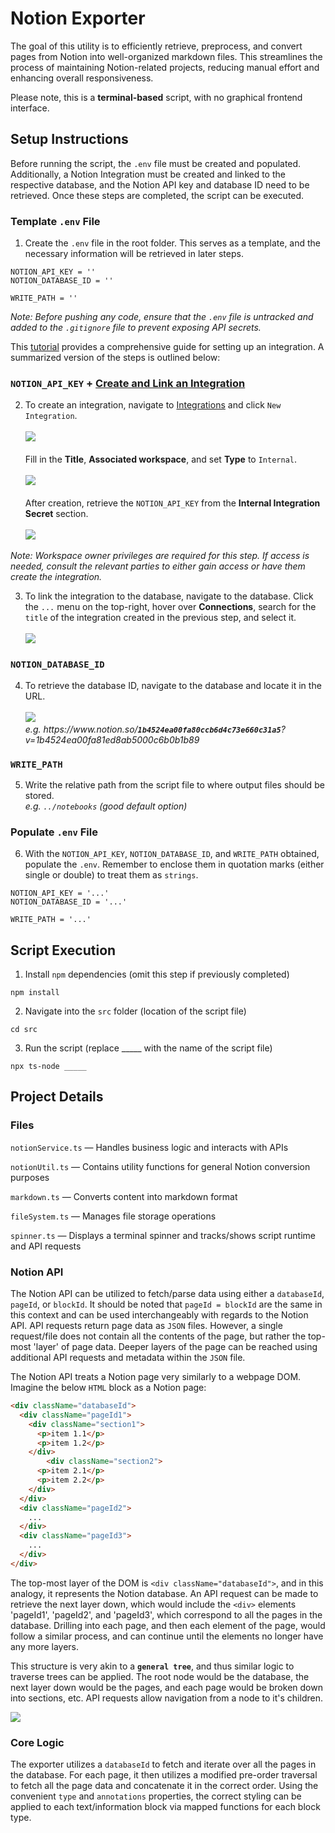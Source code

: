 # Notion Exporter

The goal of this utility is to efficiently retrieve, preprocess, and convert pages from Notion into well-organized markdown files. This streamlines the process of maintaining Notion-related projects, reducing manual effort and enhancing overall responsiveness.

Please note, this is a **terminal-based** script, with no graphical frontend interface.

## Setup Instructions

Before running the script, the `.env` file must be created and populated. Additionally, a Notion Integration must be created and linked to the respective database, and the Notion API key and database ID need to be retrieved. Once these steps are completed, the script can be executed.

### Template `.env` File

1. Create the `.env` file in the root folder. This serves as a template, and the necessary information will be retrieved in later steps.
```
NOTION_API_KEY = ''
NOTION_DATABASE_ID = ''

WRITE_PATH = ''
```
*Note: Before pushing any code, ensure that the `.env` file is untracked and added to the `.gitignore` file to prevent exposing API secrets.*

This [tutorial](https://developers.notion.com/docs/create-a-notion-integration#create-your-integration-in-notion) provides a comprehensive guide for setting up an integration. A summarized version of the steps is outlined below:

### `NOTION_API_KEY` +  [Create and Link an Integration](https://developers.notion.com/docs/create-a-notion-integration#create-your-integration-in-notion)

2. To create an integration, navigate to [Integrations](https://www.notion.so/profile/integrations) and click `New Integration`. 
<br><br>![](https://files.readme.io/402cf3d-new_integrations_1.png)
<br><br>Fill in the **Title**, **Associated workspace**, and set **Type** to `Internal`.
<br><br>![](https://files.readme.io/aef3bab-new_integrations_2.png)
<br><br>After creation, retrieve the `NOTION_API_KEY` from the **Internal Integration Secret** section.
<br><br>![](https://files.readme.io/7ec836a-integrations_3.png)

*Note: Workspace owner privileges are required for this step. If access is needed, consult the relevant parties to either gain access or have them create the integration.*

3. To link the integration to the database, navigate to the database. Click the `...` menu on the top-right, hover over **Connections**, search for the `title` of the integration created in the previous step, and select it.
<br><br>![](https://files.readme.io/fefc809-permissions.gif)

### `NOTION_DATABASE_ID`

4. To retrieve the database ID, navigate to the database and locate it in the URL.
<br><br>![](https://files.readme.io/64967fd-small-62e5027-notion_database_id.png)
<br>*e.g. h<span>ttps://w<span>ww.<span>notion.so/**`1b4524ea00fa80ccb6d4c73e660c31a5`**?v=1b4524ea00fa81ed8ab5000c6b0b1b89*

### `WRITE_PATH`

5. Write the relative path from the script file to where output files should be stored.
<br>*e.g. `../notebooks` (good default option)*

### Populate `.env` File

6. With the `NOTION_API_KEY`, `NOTION_DATABASE_ID`, and `WRITE_PATH` obtained, populate the `.env`. Remember to enclose them in quotation marks (either single or double) to treat them as `strings`.
```
NOTION_API_KEY = '...'
NOTION_DATABASE_ID = '...'

WRITE_PATH = '...'
```

## Script Execution

1. Install `npm` dependencies (omit this step if previously completed)
```
npm install
```

2. Navigate into the `src` folder (location of the script file)
```
cd src
```

3. Run the script (replace _____ with the name of the script file)
```
npx ts-node _____
```

## Project Details

### Files

`notionService.ts` — Handles business logic and interacts with APIs

`notionUtil.ts` — Contains utility functions for general Notion conversion purposes

`markdown.ts` — Converts content into markdown format

`fileSystem.ts` — Manages file storage operations

`spinner.ts` — Displays a terminal spinner and tracks/shows script runtime and API requests

### Notion API

The Notion API can be utilized to fetch/parse data using either a `databaseId`, `pageId`, or `blockId`. It should be noted that `pageId = blockId` are the same in this context and can be used interchangeably with regards to the Notion API. API requests return page data as `JSON` files. However, a single request/file does not contain all the contents of the page, but rather the top-most 'layer' of page data. Deeper layers of the page can be reached using additional API requests and metadata within the `JSON` file.

The Notion API treats a Notion page very similarly to a webpage DOM. Imagine the below `HTML` block as a Notion page:

```html
<div className="databaseId">
  <div className="pageId1">
    <div className="section1">
      <p>item 1.1</p>
      <p>item 1.2</p>
    </div>
        <div className="section2">
      <p>item 2.1</p>
      <p>item 2.2</p>
    </div>
  </div>
  <div className="pageId2">
    ...
  </div>
  <div className="pageId3">
    ...
  </div>
</div>
```

The top-most layer of the DOM is `<div className="databaseId">`, and in this analogy, it represents the Notion database. An API request can be made to retrieve the next layer down, which would include the `<div>` elements 'pageId1', 'pageId2', and 'pageId3', which correspond to all the pages in the database. Drilling into each page, and then each element of the page, would follow a similar process, and can continue until the elements no longer have any more layers.

This structure is very akin to a **`general tree`**, and thus similar logic to traverse trees can be applied. The root node would be the database, the next layer down would be the pages, and each page would be broken down into sections, etc. API requests allow navigation from a node to it's children.

![](https://media.geeksforgeeks.org/wp-content/uploads/20200324122406/GenricTree.png)

### Core Logic

The exporter utilizes a `databaseId` to fetch and iterate over all the pages in the database. For each page, it then utilizes a modified pre-order traversal to fetch all the page data and concatenate it in the correct order. Using the convenient `type` and `annotations` properties, the correct styling can be applied to each text/information block via mapped functions for each block type.
